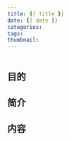 ```yaml
---
title: {{ title }}
date: {{ date }}
categories:
tags:
thumbnail:
---
```

![]()

## 目的

<!--more-->

## 简介

## 内容
